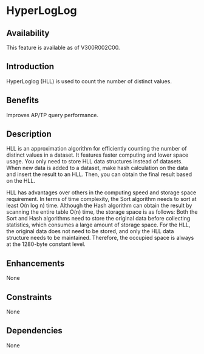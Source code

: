 # HyperLogLog<a name="EN-US_TOPIC_0000001135403983"></a>

## Availability<a name="section5309649"></a>

This feature is available as of V300R002C00.

## Introduction<a name="section47786844"></a>

HyperLoglog \(HLL\) is used to count the number of distinct values.

## Benefits<a name="section27428414"></a>

Improves AP/TP query performance.

## Description<a name="section45529136"></a>

HLL is an approximation algorithm for efficiently counting the number of distinct values in a dataset. It features faster computing and lower space usage. You only need to store HLL data structures instead of datasets. When new data is added to a dataset, make hash calculation on the data and insert the result to an HLL. Then, you can obtain the final result based on the HLL.

HLL has advantages over others in the computing speed and storage space requirement. In terms of time complexity, the Sort algorithm needs to sort at least O\(n log n\) time. Although the Hash algorithm can obtain the result by scanning the entire table O\(n\) time, the storage space is as follows: Both the Sort and Hash algorithms need to store the original data before collecting statistics, which consumes a large amount of storage space. For the HLL, the original data does not need to be stored, and only the HLL data structure needs to be maintained. Therefore, the occupied space is always at the 1280-byte constant level.

## Enhancements<a name="section7109043"></a>

None

## Constraints<a name="section06531946143616"></a>

None

## Dependencies<a name="section63981393"></a>

None


